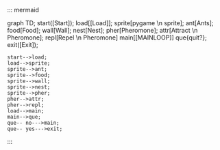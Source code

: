 ::: mermaid

graph TD;
    start([Start]);
    load[[Load]];
    sprite[pygame \n sprite];
    ant[Ants];
    food[Food];
    wall[Wall];
    nest[Nest];
    pher[Pheromone];
    attr[Attract \n Pheromone];
    repl[Repel \n Pheromone]
    main[[MAINLOOP]]
    que{quit?};
    exit([Exit]);

    start-->load;
    load-->sprite;
    sprite-->ant;
    sprite-->food;
    sprite-->wall;
    sprite-->nest;
    sprite-->pher;
    pher-->attr;
    pher-->repl;
    load-->main;
    main-->que;
    que-- no--->main;
    que-- yes--->exit;
:::